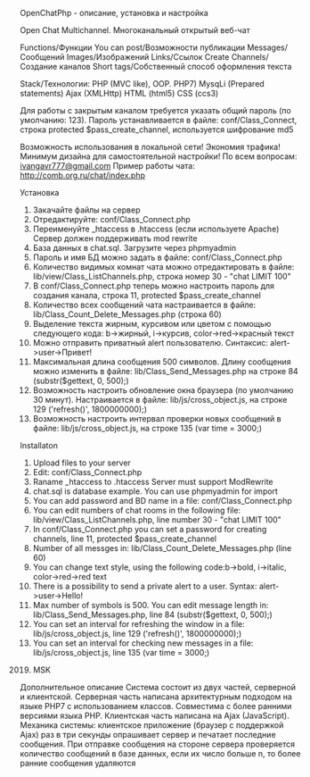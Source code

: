 OpenChatPhp - описание, установка и настройка

Open Chat Multichannel. Многоканальный открытый веб-чат

Functions/Функции
You can post/Возможности публикации
Messages/Сообщений
Images/Изображений
Links/Ссылок
Create Channels/Создание каналов
Short tags/Собственный способ оформления текста

Stack/Технологии:
PHP (MVC like), OOP. PHP7)
MysqLi (Prepared statements)
Ajax (XMLHttp)
HTML (html5)
CSS (ccs3)

Для работы с закрытым каналом требуется указать общий пароль (по умолчанию: 123).
Пароль устанавливается в файле: conf/Class_Connect, строка protected $pass_create_channel, используется шифрование  md5

Возможность использования в локальной сети! Экономия трафика! Минимум дизайна для самостоятельной настройки!
По всем вопросам:
ivangavr777@gmail.com
Пример работы чата: http://comb.org.ru/chat/index.php


Установка
1) Закачайте файлы на сервер
2) Отредактируйте: conf/Class_Connect.php
3) Переименуйте _htaccess в .htaccess (если используете Apache)
Сервер должен поддерживать mod rewrite
4) База данных в chat.sql. Загрузите через phpmyadmin
5) Пароль и имя БД можно задать в файле: conf/Class_Connect.php
6) Количество видимых комнат чата можно отредактировать в файле: lib/view/Class_ListChannels.php, строка номер 30 - "chat LIMIT 100"
7) В conf/Class_Connect.php теперь можно настроить пароль для создания канала, строка 11,
protected $pass_create_channel
8) Количество всех сообщений чата настраивается
в файле: lib/Class_Count_Delete_Messages.php (строка 60)
9) Выделение текста жирным, курсивом или цветом
с помощью следующего кода: b->жирный, i->курсив,
color->red->красный текст
10) Можно отправить приватный alert пользователю.
Синтаксис: alert->user->Привет!
11) Максимальная длина сообщения 500 символов. Длину сообщения
можно изменить в файле: lib/Class_Send_Messages.php на строке 84
(substr($gettext, 0, 500);)
12) Возможность настроить обновление окна браузера (по умолчанию 30 минут).
Настраивается в файле: lib/js/cross_object.js, на строке 129 
('refresh()', 1800000000);)
13) Возможность настроить интервал проверки новых сообщений в
файле: lib/js/cross_object.js, на строке 135 
(var time = 3000;) 

Installaton
1) Upload files to your server
2) Edit: conf/Class_Connect.php
3) Raname _htaccess to .htaccess
Server must support ModRewrite
4) chat.sql is database example. You can use phpmyadmin for import
5) You can add password and BD name in a file: conf/Class_Connect.php
6) You can edit numbers of chat rooms in the following file: lib/view/Class_ListChannels.php, line number 30 - "chat LIMIT 100"
7) In conf/Class_Connect.php you can set a password for creating channels, line 11,
protected $pass_create_channel
8) Number of all messges in: lib/Class_Count_Delete_Messages.php (line 60)
9) You can change text style, using the following code:b->bold, i->italic,
color->red->red text
10) There is a possibility to send a private alert to a user. Syntax: alert->user->Hello!
11) Max number of symbols is 500.
You can edit message length in: lib/Class_Send_Messages.php, line 84 (substr($gettext, 0, 500);)
12) You can set an interval for refreshing the window in a file: 
lib/js/cross_object.js, line 129 
('refresh()', 1800000000);)
13) You can set an interval for checking new messages in a file: 
lib/js/cross_object.js, line 135 
(var time = 3000;) 

2019. MSK

Дополнительное описание
Система состоит из двух частей, серверной и клиентской.
Серверная часть написана архитектурным подходом на языке PHP7 с  использованием классов. Совместима с более ранними версиями языка PHP. 
Клиентская часть написана на Ajax (JavaScript).
Механика системы: клиентское приложение (браузер с поддержкой Ajax)
раз в три секунды опрашивает сервер и печатает последние сообщения.
При отправке сообщения на стороне сервера проверяется количество
сообщений в базе данных, если их число больше n, то более ранние сообщения
удаляются 
  
